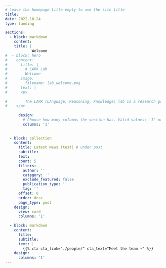 ```yaml
---
# Leave the homepage title empty to use the site title
title:
date: 2022-10-24
type: landing

sections:
  - block: markdown
    content:
    title: |
            Welcome 
#  - block: hero
#    content:
#      title: |
#        # LARK Lab
#        Welcome
#      image:
#        filename: lab_welcome.png
#      text: |
#      <p>
        
#        The LARK (LAnguage, Reasoning, Knowledge) lab is a research group at the <a href="https://medschool.cuanschutz.edu/dbmi">Department of Biomedical Informatics, University of Colorado, Anschutz Campus</a>, led by Dr. Yanjun Gao. By developing foundational technologies and conducting cutting-edge research in natural language processing (NLP) with innovative artificial intelligence (AI), the lab is dedicated to creating powerful tools that tackle critical healthcare challenges and integrate seamlessly into healthcare systems. We are seeking passionate individuals who are driven to significantly impact the field through groundbreaking research and inventive solutions. The lab currently has openings for Postdoc, PhD students, Data Scientists, and Research Interns available.
#    </p>
       
      design:
        # Choose how many columns the section has. Valid values: '1' or '2'.
        columns: '1'
   
  
  - block: collection
    content:
      title: Latest News (test) # under post
      subtitle:
      text:
      count: 5
      filters:
        author: ''
        category: ''
        exclude_featured: false
        publication_type: ''
        tag: ''
      offset: 0
      order: desc
      page_type: post
    design:
      view: card
      columns: '1'
  
  - block: markdown
    content:
      title:
      subtitle:
      text: |
        {{% cta cta_link="./people/" cta_text="Meet the team →" %}}
    design:
      columns: '1'
---
```

